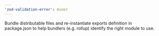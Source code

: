 ```yaml
---
'zod-validation-error': minor
---
```


Bundle distributable files and re-instantiate exports definition in package.json to help bundlers (e.g. rollup) identify the right module to use.
